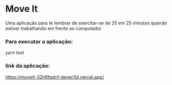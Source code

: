 # Move It 

Uma aplicação para te lembrar de exercitar-se de 25 em 25 minutos quando estiver trabalhando em frente ao computador

### Para executar a aplicação:

yarn test

### link da aplicação:

https://moveit-32h9fqdcf-dener3d.vercel.app/
